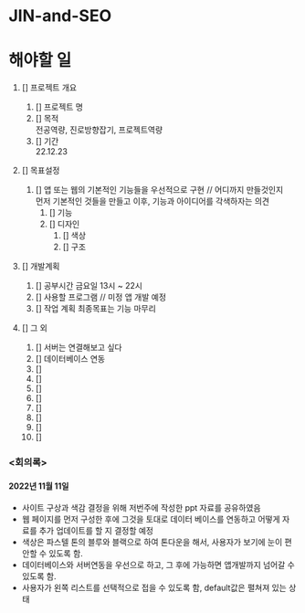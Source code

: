 # JIN-and-SEO
# 해야할 일
1. [] 프로젝트 개요
    1. [] 프로젝트 명
    1. [] 목적  
    전공역량, 진로방향잡기, 프로젝트역량
    1. [] 기간  
    22.12.23
    
1. [] 목표설정
    1. [] 앱 또는 웹의 기본적인 기능들을 우선적으로 구현 // 어디까지 만들것인지  
    먼저 기본적인 것들을 만들고 이후, 기능과 아이디어를 각색하자는 의견
        1. [] 기능
        1. [] 디자인
            1. [] 색상
            1. [] 구조  
        
1. [] 개발계획
    1. [] 공부시간
    금요일 13시 ~ 22시
    1. [] 사용할 프로그램 // 미정
    앱 개발 예정
    1. [] 작업 계획
    최종목표는 기능 마무리

1. [] 그 외
    1. [] 서버는 연결해보고 싶다
    1. [] 데이터베이스 연동
    1. [] 
    1. []
    1. []
    1. []
    1. []
    1. []
    1. []
    1. []

### <회의록>
#### 2022년 11월 11일
- 사이트 구상과 색감 결정을 위해 저번주에 작성한 ppt 자료를 공유하였음
- 웹 페이지를 먼저 구성한 후에 그것을 토대로 데이터 베이스를 연동하고 어떻게 자료를 추가 업데이트를 할 지 결정할 예정
- 색상은 파스텔 톤의 블루와 블랙으로 하여 톤다운을 해서, 사용자가 보기에 눈이 편안할 수 있도록 함.
- 데이터베이스와 서버연동을 우선으로 하고, 그 후에 가능하면 앱개발까지 넘어갈 수 있도록 함.
- 사용자가 왼쪽 리스트를 선택적으로 접을 수 있도록 함, default값은 펼쳐져 있는 상태
